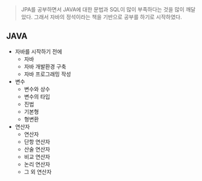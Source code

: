 > JPA를 공부하면서 JAVA에 대한 문법과 SQL이 많이 부족하다는 것을 많이 깨달았다.
> 그래서 자바의 정석이라는 책을 기반으로 공부를 하기로 시작하였다.

## JAVA
- 자바를 시작하기 전에
  * 자바
  * 자바 개발환경 구축
  * 자바 프로그래밍 작성
- 변수
  * 변수와 상수
  * 변수의 타입
  * 진법
  * 기본형
  * 형변환
- 연산자
  * 연산자
  * 단항 연산자
  * 산술 연산자
  * 비교 연산자
  * 논리 연산자
  * 그 외 연산자